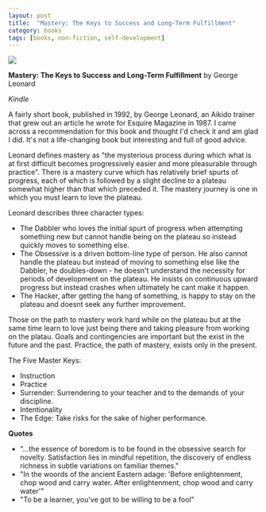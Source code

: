 ```yaml
---
layout: post
title:  "Mastery: The Keys to Success and Long-Term Fulfillment"
category: books
tags: [books, non-fiction, self-development]
---
```


<a target="_blank"  href="https://www.amazon.com/gp/product/0452267560/ref=as_li_tl?ie=UTF8&camp=1789&creative=9325&creativeASIN=0452267560&linkCode=as2&tag=42models-20&linkId=ae23a4482995bcef66a2336ad41a72b1"><img border="0" src="//ws-na.amazon-adsystem.com/widgets/q?_encoding=UTF8&MarketPlace=US&ASIN=0452267560&ServiceVersion=20070822&ID=AsinImage&WS=1&Format=_SL250_&tag=42models-20" ></a><img src="//ir-na.amazon-adsystem.com/e/ir?t=42models-20&l=am2&o=1&a=0452267560" width="1" height="1" border="0" alt="" style="border:none !important; margin:0px !important;" />

**Mastery: The Keys to Success and Long-Term Fulfillment** by George Leonard

*Kindle*

A fairly short book, published in 1992, by George Leonard, an Aikido trainer that grew out an article he wrote for Esquire Magazine in 1987. I came across a recommendation for this book and thought I'd check it and am glad I did. It's not a life-changing book but interesting and full of good advice. 

Leonard defines mastery as "the mysterious process during which what is at first difficult becomes progressively easier and more pleasurable through practice". There is a mastery curve which has relatively brief spurts of progress, each of which is followed by a slight decline to a plateau somewhat higher than that which preceded it. The mastery journey is one in which you must learn to love the plateau. 

Leonard describes three character types:
- The Dabbler who loves the initial spurt of progress when attempting something new but cannot handle being on the plateau so instead quickly moves to something else.
- The Obsessive is a driven bottom-line type of person. He also cannot handle the plateau but instead of moving to something else like the Dabbler, he doubles-down - he doesn't understand the necessity for periods of development on the plateau. He insists on continuous upward progress but instead crashes when ultimately he cant make it happen.
- The Hacker, after getting the hang of something, is happy to stay on the plateau and doesnt seek any further improvement.

Those on the path to mastery work hard while on the plateau but at the same time learn to love just being there and taking pleasure from working on the platau. Goals and contingencies are important but the exist in the future and the past. Practice, the path of mastery, exists only in the present.

The Five Master Keys:
- Instruction
- Practice
- Surrender: Surrendering to your teacher and to the demands of your discipline. 
- Intentionality
- The Edge: Take risks for the sake of higher performance.

**Quotes**
- "...the essence of boredom is to be found in the obsessive search for novelty. Satisfaction lies in mindful repetition, the discovery of endless richness in subtle variations on familiar themes."
- "In the woords of the ancient Eastern adage: 'Before enlightenment, chop wood and carry water. After enlightenment, chop wood and carry water'"
- "To be a learner, you've got to be willing to be a fool"